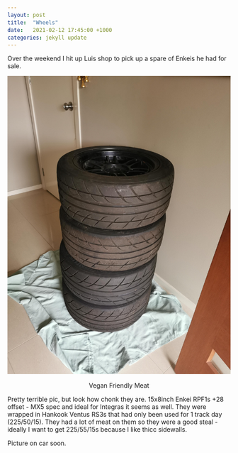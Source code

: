 ```yaml
---
layout: post
title:  "Wheels"
date:   2021-02-12 17:45:00 +1000
categories: jekyll update
---
```


Over the weekend I hit up Luis shop to pick up a spare of Enkeis he had for sale.

![enkeis](/images/pic-10.jpg)<center>
Vegan Friendly Meat
</center>  

Pretty terrible pic, but look how chonk they are. 15x8inch Enkei RPF1s +28 offset - MX5 spec and ideal for Integras it seems as well. They were wrapped in Hankook Ventus RS3s that had only been used for 1 track day (225/50/15). They had a lot of meat on them so they were a good steal - ideally I want to get 225/55/15s because I like thicc sidewalls.

Picture on car soon.
